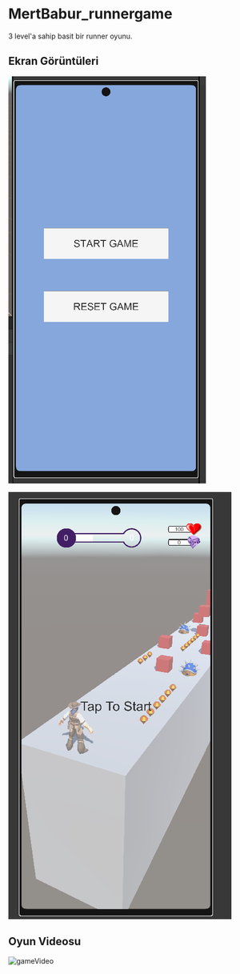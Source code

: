 # MertBabur_runnergame

3 level'a sahip basit bir runner oyunu.

## Ekran Görüntüleri

![menu](menu.png)

![game](game.png)

## Oyun Videosu

![gameVideo](https://youtu.be/i3H1Q_N_EGI)
